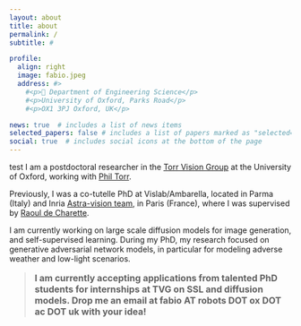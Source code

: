 ```yaml
---
layout: about
title: about
permalink: /
subtitle: #

profile:
  align: right
  image: fabio.jpeg
  address: #>
    #<p>🏢 Department of Engineering Science</p> 
    #<p>University of Oxford, Parks Road</p>
    #<p>OX1 3PJ Oxford, UK</p>

news: true  # includes a list of news items
selected_papers: false # includes a list of papers marked as "selected={true}"
social: true  # includes social icons at the bottom of the page
---
```


<!-- Write your biography here. Tell the world about yourself. Link to your favorite [subreddit](http://reddit.com). You can put a picture in, too. The code is already in, just name your picture `prof_pic.jpg` and put it in the `img/` folder.

Put your address / P.O. box / other info right below your picture. You can also disable any these elements by editing `profile` property of the YAML header of your `_pages/about.md`. Edit `_bibliography/papers.bib` and Jekyll will render your [publications page](/al-folio/publications/) automatically.

Link to your social media connections, too. This theme is set up to use [Font Awesome icons](http://fortawesome.github.io/Font-Awesome/) and [Academicons](https://jpswalsh.github.io/academicons/), like the ones below. Add your Facebook, Twitter, LinkedIn, Google Scholar, or just disable all of them.
 -->

test I am a postdoctoral researcher in the [Torr Vision 
Group](https://torrvision.com/) at the University of Oxford, working with [Phil Torr](https://www.robots.ox.ac.uk/~phst/). 

Previously, I was a co-tutelle PhD at Vislab/Ambarella, located in Parma (Italy) and Inria [Astra-vision team](https://astra-vision.github.io/), in Paris (France), where I was supervised by [Raoul de Charette](https://team.inria.fr/rits/membres/raoul-de-charette/). 

I am currently working on large scale diffusion models for image generation, and self-supervised learning. During my PhD, my research focused on generative adversarial network models, in particular for modeling adverse weather and low-light scenarios.

<blockquote class="blockquote" style="font-size: 16px;font-weight: bold;">
  I am currently accepting applications from talented PhD students for internships at TVG on SSL and diffusion models. Drop me an email at fabio AT robots DOT ox DOT ac DOT uk with your idea!</blockquote>
                    
		    
                
